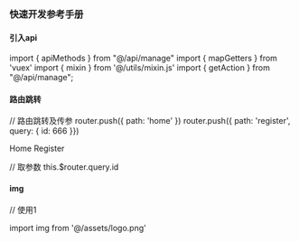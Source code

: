 
### 快速开发参考手册

####  引入api
  import { apiMethods } from "@/api/manage"
  import { mapGetters } from 'vuex'
  import { mixin } from '@/utils/mixin.js'
  import { getAction } from "@/api/manage";

#### 路由跳转

// 路由跳转及传参
router.push({ path: 'home' })
router.push({ path: 'register', query: { id: 666 }})

<router-link :to="'home'">Home</router-link>
<router-link :to="{ path: 'register', query: { plan: 'private' }}">Register</router-link>

// 取参数
this.$router.query.id

#### img 
// 使用1
  <img src="~@/assets/logo.png" alt />

import img from '@/assets/logo.png'